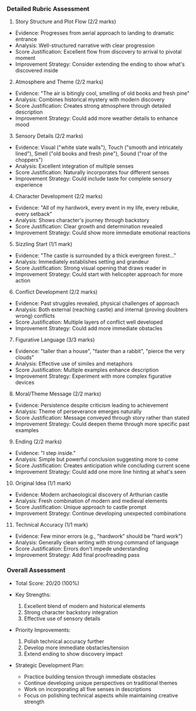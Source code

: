 ### Detailed Rubric Assessment

1. Story Structure and Plot Flow (2/2 marks)

- Evidence: Progresses from aerial approach to landing to dramatic entrance
- Analysis: Well-structured narrative with clear progression
- Score Justification: Excellent flow from discovery to arrival to pivotal moment
- Improvement Strategy: Consider extending the ending to show what's discovered inside

2. Atmosphere and Theme (2/2 marks)

- Evidence: "The air is bitingly cool, smelling of old books and fresh pine"
- Analysis: Combines historical mystery with modern discovery
- Score Justification: Creates strong atmosphere through detailed description
- Improvement Strategy: Could add more weather details to enhance mood

3. Sensory Details (2/2 marks)

- Evidence: Visual ("white slate walls"), Touch ("smooth and intricately lined"), Smell ("old books and fresh pine"), Sound ("roar of the choppers")
- Analysis: Excellent integration of multiple senses
- Score Justification: Naturally incorporates four different senses
- Improvement Strategy: Could include taste for complete sensory experience

4. Character Development (2/2 marks)

- Evidence: "All of my hardwork, every event in my life, every rebuke, every setback"
- Analysis: Shows character's journey through backstory
- Score Justification: Clear growth and determination revealed
- Improvement Strategy: Could show more immediate emotional reactions

5. Sizzling Start (1/1 mark)

- Evidence: "The castle is surrounded by a thick evergreen forest..."
- Analysis: Immediately establishes setting and grandeur
- Score Justification: Strong visual opening that draws reader in
- Improvement Strategy: Could start with helicopter approach for more action

6. Conflict Development (2/2 marks)

- Evidence: Past struggles revealed, physical challenges of approach
- Analysis: Both external (reaching castle) and internal (proving doubters wrong) conflicts
- Score Justification: Multiple layers of conflict well developed
- Improvement Strategy: Could add more immediate obstacles

7. Figurative Language (3/3 marks)

- Evidence: "taller than a house", "faster than a rabbit", "pierce the very clouds"
- Analysis: Effective use of similes and metaphors
- Score Justification: Multiple examples enhance description
- Improvement Strategy: Experiment with more complex figurative devices

8. Moral/Theme Message (2/2 marks)

- Evidence: Persistence despite criticism leading to achievement
- Analysis: Theme of perseverance emerges naturally
- Score Justification: Message conveyed through story rather than stated
- Improvement Strategy: Could deepen theme through more specific past examples

9. Ending (2/2 marks)

- Evidence: "I step inside."
- Analysis: Simple but powerful conclusion suggesting more to come
- Score Justification: Creates anticipation while concluding current scene
- Improvement Strategy: Could add one more line hinting at what's seen

10. Original Idea (1/1 mark)

- Evidence: Modern archaeological discovery of Arthurian castle
- Analysis: Fresh combination of modern and medieval elements
- Score Justification: Unique approach to castle prompt
- Improvement Strategy: Continue developing unexpected combinations

11. Technical Accuracy (1/1 mark)

- Evidence: Few minor errors (e.g., "hardwork" should be "hard work")
- Analysis: Generally clean writing with strong command of language
- Score Justification: Errors don't impede understanding
- Improvement Strategy: Add final proofreading pass

### Overall Assessment

- Total Score: 20/20 (100%)
- Key Strengths:

  1. Excellent blend of modern and historical elements
  2. Strong character backstory integration
  3. Effective use of sensory details

- Priority Improvements:

  1. Polish technical accuracy further
  2. Develop more immediate obstacles/tension
  3. Extend ending to show discovery impact

- Strategic Development Plan:
  - Practice building tension through immediate obstacles
  - Continue developing unique perspectives on traditional themes
  - Work on incorporating all five senses in descriptions
  - Focus on polishing technical aspects while maintaining creative strength
